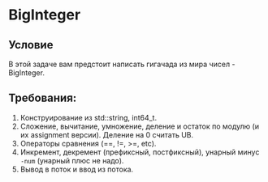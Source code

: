 # BigInteger
## Условие

В этой задаче вам предстоит написать гигачада из мира чисел - BigInteger.

## Требования:

1. Конструирование из std::string, int64_t.
2. Сложение, вычитание, умножение, деление и остаток по модулю (и их assignment версии). Деление на 0 считать UB.
3. Операторы сравнения (==, !=, >=, etc).
4. Инкремент, декремент (префиксный, постфиксный), унарный минус `-num` (унарный плюс не надо).
5. Вывод в поток и ввод из потока.
